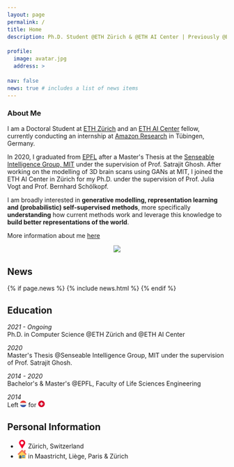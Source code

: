 ```yaml
---
layout: page
permalink: /
title: Home
description: Ph.D. Student @ETH Zürich & @ETH AI Center | Previously @EPFL & @MIT and Research Intern @Amazon

profile:
  image: avatar.jpg
  address: >

nav: false
news: true # includes a list of news items
---
```


### About Me

I am a Doctoral Student at [ETH Zürich](https://ethz.ch/) and an [ETH AI Center](https://ai.ethz.ch/) fellow, currently conducting an internship at [Amazon Research](https://www.amazon.science) in Tübingen, Germany. 


In 2020, I graduated from [EPFL](https://www.epfl.ch/) after a Master's Thesis at the [Senseable Intelligence Group, MIT](https://sensein.group) under the supervision of Prof. Satrajit Ghosh. After working on the modelling of 3D brain scans using GANs at MIT, I joined the ETH AI Center in Zürich for my Ph.D. under the supervision of Prof. Julia Vogt and Prof. Bernhard Schölkopf. 

I am broadly interested in **generative modelling, representation learning and (probabilistic) self-supervised methods**, more specifically **understanding** how current methods work and leverage this knowledge to **build better representations of the world**.

More information about me <a href="/assets/pdf/cv.pdf">here</a> <i class="fas fa-download"></i></a>

 </div>
  <div class="col-md-4 m-auto" style="text-align: center">
    <img class="img-responsive rounded-circle profile" src="assets/img/{{avatar.jpg}}">
  </div>
</div>

## News

{% if page.news %}
{% include news.html %}
{% endif %}

## Education

_2021 - Ongoing_ \
Ph.D. in Computer Science @ETH Zürich and @ETH AI Center

_2020_\
Master's Thesis @Senseable Intelligence Group, MIT under the supervision of Prof. Satrajit Ghosh.

<!-- Awards:
- Research Internship Award (granted to the 10 best internships of the year over 200)
- Outstanding Investment Award (rewarding the investment of a "student remarkable for his involvement in the life of the school")
- Outstanding Leadership Award (rewarding the attitude of a "student who is remarkable for his ability to lead his fellow students and to unite them around a collective project or who demonstrates an acute sense of organisation and management")

Relevant course work:
- Image analysis and computer vision, Representation and analysis of shapes, Computer graphics, Data visualization, Topological data analysis
- Advanced topics in AI, Machine & Deep Learning, Statistics, Markov Chains, Random Processes, Fundamentals of Probabilities
- Molecular biology and genetic information, Pathologies and therapeutic strategies
- Neuroscience & Cognitive sciences -->

_2014 - 2020_\
Bachelor's & Master's @EPFL, Faculty of Life Sciences Engineering

_2014_\
Left  <img src="../assets/img/netherlands.png" style="max-width: 15px;"> for <img src="../assets/img/switzerland.png" style="max-width: 15px;">

## Personal Information

- <img src="../assets/img/placeholder.png" style="max-width: 20px;"> Zürich, Switzerland
- <img src="../assets/img/house.png" style="max-width: 20px;"> in Maastricht, Liège, Paris & Zürich
